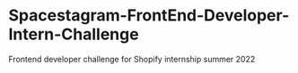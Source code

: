 # Spacestagram-FrontEnd-Developer-Intern-Challenge
Frontend developer challenge for Shopify internship summer 2022
